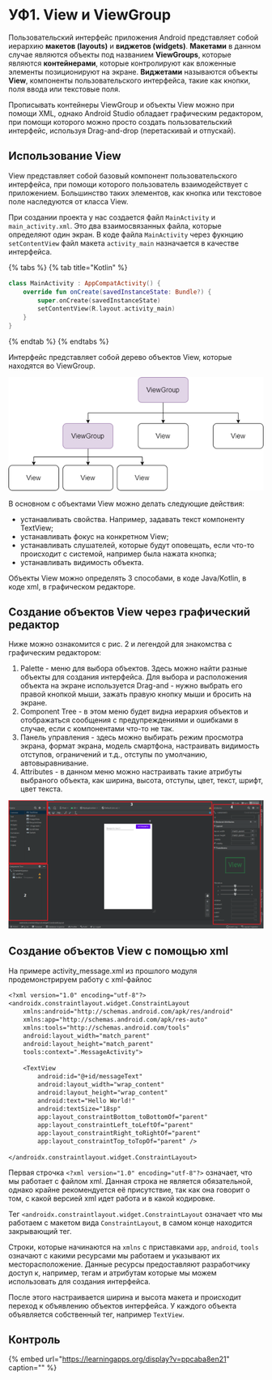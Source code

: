 # УФ1. View и ViewGroup

Пользовательский интерфейс приложения Android представляет собой иерархию **макетов \(layouts\)** и **виджетов \(widgets\)**. **Макетами** в данном случае являются объекты под названием **ViewGroups**, которые являются **контейнерами**, которые контролируют как вложенные элементы позиционируют на экране. **Виджетами** называются объекты **View**, компоненты пользовательского интерфейса, такие как кнопки, поля ввода или текстовые поля.

Прописывать контейнеры ViewGroup и объекты View можно при помощи XML, однако Android Studio обладает графическим редактором, при помощи которого можно просто создать пользовательский интерфейс, используя Drag-and-drop \(перетаскивай и отпускай\).

## Использование View

View представляет собой базовый компонент пользовательского интерфейса, при помощи которого пользователь взаимодействует с приложением. Большинство таких элементов, как кнопка или текстовое поле наследуются от класса View.

При создании проекта у нас создается файл `MainActivity` и `main_activity.xml`. Это два взаимосвязанных файла, которые определяют один экран. В коде файла `MainActivity` через фукнцию `setContentView` файл макета `activity_main` назначается в качестве интерфейса.

{% tabs %}
{% tab title="Kotlin" %}
```kotlin
class MainActivity : AppCompatActivity() {
    override fun onCreate(savedInstanceState: Bundle?) {
        super.onCreate(savedInstanceState)
        setContentView(R.layout.activity_main)
    }
}
```
{% endtab %}
{% endtabs %}

Интерфейс представляет собой дерево объектов View, которые находятся во ViewGroup.

![&#x420;&#x438;&#x441;.1. &#x418;&#x435;&#x440;&#x430;&#x440;&#x445;&#x438;&#x44F; &#x43E;&#x431;&#x44A;&#x435;&#x43A;&#x442;&#x43E;&#x432; &#x432; &#x43C;&#x430;&#x43A;&#x435;&#x442;&#x435;](../../.gitbook/assets/viewgroup_hierarchy.png)

В основном с объектами View можно делать следующие действия:

* устанавливать свойства. Например, задавать текст компоненту TextView;
* устанавливать фокус на конкретном View;
* устанавливать слушателей, которые будут оповещать, если что-то происходит с системой, например была нажата кнопка;
* устанавливать видимость объекта.

Объекты View можно определять 3 способами, в коде Java/Kotlin, в коде xml, в графическом редакторе.

## Создание объектов View через графический редактор

Ниже можно ознакомится с рис. 2 и легендой для знакомства с графическим редактором:

1. Palette - меню для выбора объектов. Здесь можно найти разные объекты для создания интерфейса. Для выбора и расположения объекта на экране используется Drag-and - нужно выбрать его правой кнопкой мыши, зажать правую кнопку мыши и бросить на экране.
2. Component Tree - в этом меню будет видна иерархия объектов и отображаться сообщения с предупреждениями и ошибками в случае, если с компонентами что-то не так.
3. Панель управления - здесь можно выбирать режим просмотра экрана, формат экрана, модель смартфона, настраивать видимость отступов, ограничений и т.д., отступы по умолчанию, автовыравнивание.
4. Attributes - в данном меню можно настраивать такие атрибуты выбраного объекта, как ширина, высота, отступы, цвет, текст, шрифт, цвет текста.

![&#x420;&#x438;&#x441;. 2 &#x413;&#x440;&#x430;&#x444;&#x438;&#x447;&#x435;&#x441;&#x43A;&#x438;&#x439; &#x440;&#x435;&#x434;&#x430;&#x43A;&#x442;&#x43E;&#x440;](../../.gitbook/assets/graficheskii-redaktor.png)

## Создание объектов View с помощью xml

На примере activity\_message.xml из прошлого модуля продемонстрируем работу с xml-файлос

```markup
<?xml version="1.0" encoding="utf-8"?>
<androidx.constraintlayout.widget.ConstraintLayout
    xmlns:android="http://schemas.android.com/apk/res/android"
    xmlns:app="http://schemas.android.com/apk/res-auto"
    xmlns:tools="http://schemas.android.com/tools"
    android:layout_width="match_parent"
    android:layout_height="match_parent"
    tools:context=".MessageActivity">

    <TextView
        android:id="@+id/messageText"
        android:layout_width="wrap_content"
        android:layout_height="wrap_content"
        android:text="Hello World!"
        android:textSize="18sp"
        app:layout_constraintBottom_toBottomOf="parent"
        app:layout_constraintLeft_toLeftOf="parent"
        app:layout_constraintRight_toRightOf="parent"
        app:layout_constraintTop_toTopOf="parent" />

</androidx.constraintlayout.widget.ConstraintLayout>
```

Первая строчка `<?xml version="1.0" encoding="utf-8"?>` означает, что мы работает с файлом xml. Данная строка не является обязательной, однако крайне рекомендуется её присутствие, так как она говорит о том, с какой версией xml идет работа и в какой кодировке.

Тег `<androidx.constraintlayout.widget.ConstraintLayout` означает что мы работаем с макетом вида `ConstraintLayout`, в самом конце находится закрывающий тег.

Строки, которые начинаются на `xmlns` с приставками `app`, `android`, `tools` означают с какими ресурсами мы работаем и указывают их месторасположение. Данные ресурсы предоставляют разработчику доступ к, например, тегам и атрибутам которые мы можем использовать для создания интерфейса.

После этого настраивается ширина и высота макета и происходит переход к объявлению объектов интерфейса. У каждого объекта объявляется собственный тег, например `TextView`.

## Контроль

{% embed url="https://learningapps.org/display?v=ppcaba8en21" caption="" %}

